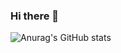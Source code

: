 ### Hi there 👋

![Anurag's GitHub stats](https://github-readme-stats.vercel.app/api?username=proJM-Coding&show_icons=true&theme=radical)

<!--
**proJM-Coding/proJM-Coding** is a ✨ _special_ ✨ repository because its `README.md` (this file) appears on your GitHub profile.

Here are some ideas to get you started:

- 🔭 I’m currently working on ...
- 🌱 I’m currently learning ...
- 👯 I’m looking to collaborate on ...
- 🤔 I’m looking for help with ...
- 💬 Ask me about ...
- 📫 How to reach me: ...
- 😄 Pronouns: ...
- ⚡ Fun fact: ...
-->
